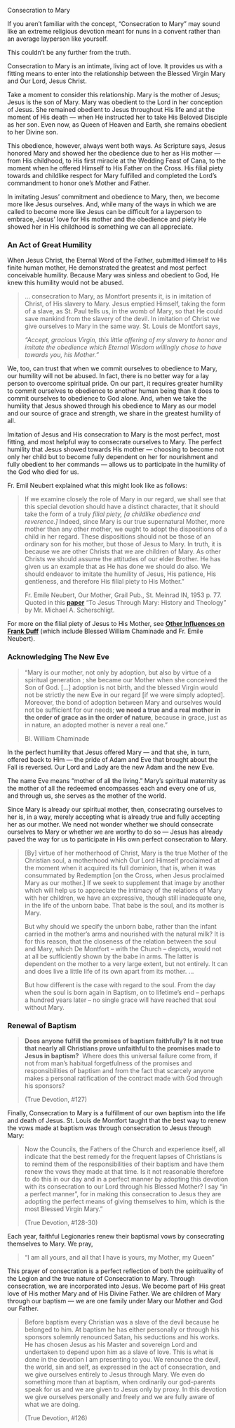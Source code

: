 Consecration to Mary 

If you aren’t familiar with the concept, “Consecration to Mary” may sound like an extreme religious devotion meant for nuns in a convent rather than an average layperson like yourself.

This couldn’t be any further from the truth.

Consecration to Mary is an intimate, living act of love. It provides us with a fitting means to enter into the relationship between the Blessed Virgin Mary and Our Lord, Jesus Christ.

Take a moment to consider this relationship. Mary is the mother of Jesus; Jesus is the son of Mary. Mary was obedient to the Lord in her conception of Jesus. She remained obedient to Jesus throughout His life and at the moment of His death — when He instructed her to take His Beloved Disciple as her son. Even now, as Queen of Heaven and Earth, she remains obedient to her Divine son.

This obedience, however, always went both ways. As Scripture says, Jesus honored Mary and showed her the obedience due to her as His mother — from His childhood, to His first miracle at the Wedding Feast of Cana, to the moment when he offered Himself to His Father on the Cross. His filial piety towards and childlike respect for Mary fulfilled and completed the Lord’s commandment to honor one’s Mother and Father.

In imitating Jesus’ commitment and obedience to Mary, then, we become more like Jesus ourselves. And, while many of the ways in which we are called to become more like Jesus can be difficult for a layperson to embrace, Jesus’ love for His mother and the obedience and piety He showed her in His childhood is something we can all appreciate.



### An Act of Great Humility

When Jesus Christ, the Eternal Word of the Father, submitted Himself to His finite human mother, He demonstrated the greatest and most perfect conceivable humility. Because Mary was sinless and obedient to God, He knew this humility would not be abused.

> … consecration to Mary, as Montfort presents it, is in imitation of Christ, of His slavery to Mary. Jesus emptied Himself, taking the form of a slave, as St. Paul tells us, in the womb of Mary, so that He could save mankind from the slavery of the devil. In imitation of Christ we give ourselves to Mary in the same way. St. Louis de Montfort says,
> 
> _“Accept, gracious Virgin, this little offering of my slavery to honor and imitate the obedience which Eternal Wisdom willingly chose to have towards you, his Mother.”_

We, too, can trust that when we commit ourselves to obedience to Mary, our humility will not be abused. In fact, there is no better way for a lay person to overcome spiritual pride. On our part, it requires greater humility to commit ourselves to obedience to another human being than it does to commit ourselves to obedience to God alone. And, when we take the humility that Jesus showed through his obedience to Mary as our model and our source of grace and strength, we share in the greatest humility of all.

Imitation of Jesus and His consecration to Mary is the most perfect, most fitting, and most helpful way to consecrate ourselves to Mary. The perfect humility that Jesus showed towards His mother — choosing to become not only her child but to become fully dependent on her for nourishment and fully obedient to her commands — allows us to participate in the humility of the God who died for us.

Fr. Emil Neubert explained what this might look like as follows:

> If we examine closely the role of Mary in our regard, we shall see that this special devotion should have a distinct character, that it should take the form of a truly _filial piety, \[a childlike obedience and reverence.\]_ Indeed, since Mary is our true supernatural Mother, more mother than any other mother, we ought to adopt the dispositions of a child in her regard. These dispositions should not be those of an ordinary son for his mother, but those of Jesus to Mary. In truth, it is because we are other Christs that we are children of Mary. As other Christs we should assume the attitudes of our elder Brother. He has given us an example that as He has done we should do also. We should endeavor to imitate the humility of Jesus, His patience, His gentleness, and therefore His filial piety to His Mother.”
> 
> Fr. Emile Neubert, Our Mother, Grail Pub., St. Meinrad IN, 1953 p. 77.  
> Quoted in this **[paper](https://etd.ohiolink.edu/!etd.send_file?accession=udmarian1431444140&disposition=inline)** “To Jesus Through Mary: History and Theology” by Mr. Michael A. Scherschligt.

For more on the filial piety of Jesus to His Mother, see **[Other Influences on Frank Duff](/?p=3943)** (which include Blessed William Chaminade and Fr. Emile Neubert).


### Acknowledging The New Eve

> “Mary is our mother, not only by adoption, but also by virtue of a spiritual generation ; she became our Mother when she conceived the Son of God. \[…\] adoption is not birth, and the blessed Virgin would not be strictly the new Eve in our regard \[if we were simply adopted\]. Moreover, the bond of adoption between Mary and ourselves would not be sufficient for our needs; **we need a true and a real mother in the order of grace as in the order of nature**, because in grace, just as in nature, an adopted mother is never a real one.”
> 
> Bl. William Chaminade

In the perfect humility that Jesus offered Mary — and that she, in turn, offered back to Him — the pride of Adam and Eve that brought about the Fall is reversed. Our Lord and Lady are the new Adam and the new Eve.

The name Eve means “mother of all the living.” Mary’s spiritual maternity as the mother of all the redeemed encompasses each and every one of us, and through us, she serves as the mother of the world.

Since Mary is already our spiritual mother, then, consecrating ourselves to her is, in a way, merely accepting what is already true and fully accepting her as our mother. We need not wonder whether we should consecrate ourselves to Mary or whether we are worthy to do so — Jesus has already paved the way for us to participate in His own perfect consecration to Mary.

> \[By\] virtue of her motherhood of Christ, Mary is the true Mother of the Christian soul, a motherhood which Our Lord Himself proclaimed at the moment when it acquired its full dominion, that is, when it was consummated by Redemption \[on the Cross, when Jesus proclaimed Mary as our mother.\] If we seek to supplement that image by another which will help us to appreciate the intimacy of the relations of Mary with her children, we have an expressive, though still inadequate one, in the life of the unborn babe. That babe is the soul, and its mother is Mary.
> 
> But why should we specify the unborn babe, rather than the infant carried in the mother’s arms and nourished with the natural milk? It is for this reason, that the closeness of the relation between the soul and Mary, which De Montfort – with the Church – depicts, would not at all be sufficiently shown by the babe in arms. The latter is dependent on the mother to a very large extent, but not entirely. It can and does live a little life of its own apart from its mother. …
> 
> But how different is the case with regard to the soul. From the day when the soul is born again in Baptism, on to lifetime’s end – perhaps a hundred years later – no single grace will have reached that soul without Mary.


### Renewal of Baptism

> **Does anyone fulfill the promises of baptism faithfully? Is it not true that nearly all Christians prove unfaithful to the promises made to Jesus in baptism?**  Where does this universal failure come from, if not from man’s habitual forgetfulness of the promises and responsibilities of baptism and from the fact that scarcely anyone makes a personal ratification of the contract made with God through his sponsors?
> 
> (True Devotion, #127)

Finally, Consecration to Mary is a fulfillment of our own baptism into the life and death of Jesus. St. Louis de Montfort taught that the best way to renew the vows made at baptism was through consecration to Jesus through Mary:

> Now the Councils, the Fathers of the Church and experience itself, all indicate that the best remedy for the frequent lapses of Christians is to remind them of the responsibilities of their baptism and have them renew the vows they made at that time. Is it not reasonable therefore to do this in our day and in a perfect manner by adopting this devotion with its consecration to our Lord through his Blessed Mother? I say “in a perfect manner”, for in making this consecration to Jesus they are adopting the perfect means of giving themselves to him, which is the most Blessed Virgin Mary.”
> 
> (True Devotion, #128-30)

Each year, faithful Legionaries renew their baptismal vows by consecrating themselves to Mary. We pray,

> “I am all yours, and all that I have is yours, my Mother, my Queen” 

This prayer of consecration is a perfect reflection of both the spirituality of the Legion and the true nature of Consecration to Mary. Through consecration, we are incorporated into Jesus. We become part of His great love of His mother Mary and of His Divine Father. We are children of Mary through our baptism — we are one family under Mary our Mother and God our Father.

> Before baptism every Christian was a slave of the devil because he belonged to him. At baptism he has either personally or through his sponsors solemnly renounced Satan, his seductions and his works. He has chosen Jesus as his Master and sovereign Lord and undertaken to depend upon him as a slave of love. This is what is done in the devotion I am presenting to you. We renounce the devil, the world, sin and self, as expressed in the act of consecration, and we give ourselves entirely to Jesus through Mary. We even do something more than at baptism, when ordinarily our god-parents speak for us and we are given to Jesus only by proxy. In this devotion we give ourselves personally and freely and we are fully aware of what we are doing.
> 
> (True Devotion, #126)

